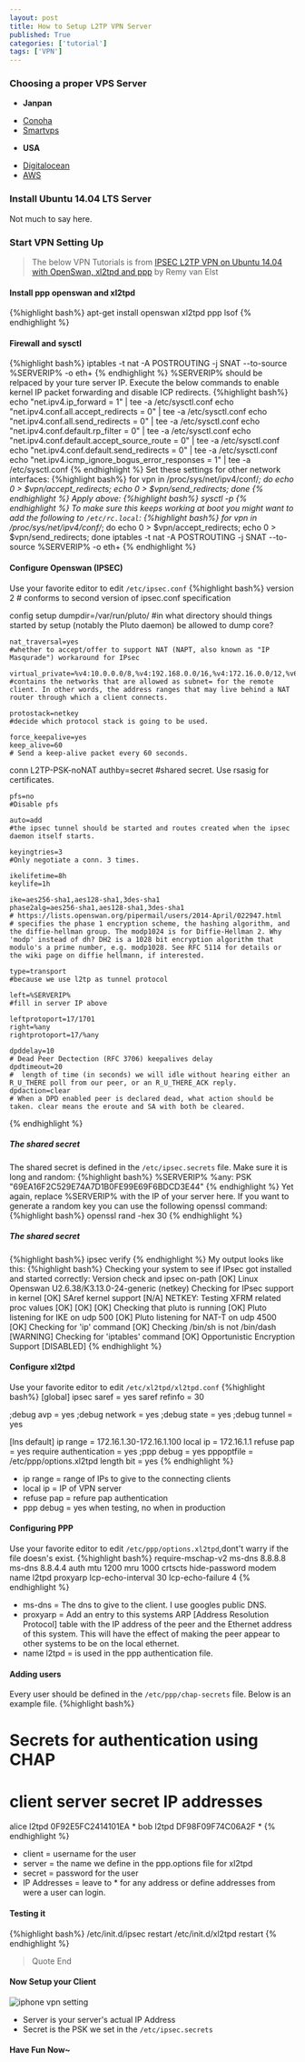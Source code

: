 ```yaml
---
layout: post
title: How to Setup L2TP VPN Server
published: True
categories: ['tutorial']
tags: ['VPN']
---
```

<!--more-->

### Choosing a proper VPS Server

* **Janpan**
 + [Conoha](https://www.conoha.jp/en "Conoha VPS")
 + [Smartvps](http://smartvps.cn/ "Smart VPS")
* **USA**
 + [Digitalocean](https://www.digitalocean.com/ "DO")
 + [AWS](http://aws.amazon.com/cn/ "AWS EC2")

### Install Ubuntu 14.04 LTS Server

Not much to say here.

### Start VPN Setting Up
> The below VPN Tutorials is from [IPSEC L2TP VPN on Ubuntu 14.04 with OpenSwan, xl2tpd and ppp](https://raymii.org/s/tutorials/IPSEC_L2TP_vpn_with_Ubuntu_14.04.html) by Remy van Elst

#### Install ppp openswan and xl2tpd
{%highlight bash%}
apt-get install openswan xl2tpd ppp lsof
{% endhighlight %}

#### Firewall and sysctl
{%highlight bash%}
iptables -t nat -A POSTROUTING -j SNAT --to-source %SERVERIP% -o eth+
{% endhighlight %}
%SERVERIP% should be relpaced by your ture server IP.
Execute the below commands to enable kernel IP packet forwarding and disable ICP redirects.
{%highlight bash%}
echo "net.ipv4.ip_forward = 1" |  tee -a /etc/sysctl.conf
echo "net.ipv4.conf.all.accept_redirects = 0" |  tee -a /etc/sysctl.conf
echo "net.ipv4.conf.all.send_redirects = 0" |  tee -a /etc/sysctl.conf
echo "net.ipv4.conf.default.rp_filter = 0" |  tee -a /etc/sysctl.conf
echo "net.ipv4.conf.default.accept_source_route = 0" |  tee -a /etc/sysctl.conf
echo "net.ipv4.conf.default.send_redirects = 0" |  tee -a /etc/sysctl.conf
echo "net.ipv4.icmp_ignore_bogus_error_responses = 1" |  tee -a /etc/sysctl.conf
{% endhighlight %}
Set these settings for other network interfaces:
{%highlight bash%}
for vpn in /proc/sys/net/ipv4/conf/*; do echo 0 > $vpn/accept_redirects; echo 0 > $vpn/send_redirects; done
{% endhighlight %}
Apply above:
{%highlight bash%}
sysctl -p
{% endhighlight %}
To make sure this keeps working at boot you might want to add the following to `/etc/rc.local`:
{%highlight bash%}
for vpn in /proc/sys/net/ipv4/conf/*; do echo 0 > $vpn/accept_redirects; echo 0 > $vpn/send_redirects; done
iptables -t nat -A POSTROUTING -j SNAT --to-source %SERVERIP% -o eth+
{% endhighlight %}

#### Configure Openswan (IPSEC)
Use your favorite editor to edit `/etc/ipsec.conf`
{%highlight bash%}
version 2 # conforms to second version of ipsec.conf specification

config setup
    dumpdir=/var/run/pluto/
    #in what directory should things started by setup (notably the Pluto daemon) be allowed to dump core?

    nat_traversal=yes
    #whether to accept/offer to support NAT (NAPT, also known as "IP Masqurade") workaround for IPsec

    virtual_private=%v4:10.0.0.0/8,%v4:192.168.0.0/16,%v4:172.16.0.0/12,%v6:fd00::/8,%v6:fe80::/10
    #contains the networks that are allowed as subnet= for the remote client. In other words, the address ranges that may live behind a NAT router through which a client connects.

    protostack=netkey
    #decide which protocol stack is going to be used.

    force_keepalive=yes
    keep_alive=60
    # Send a keep-alive packet every 60 seconds.

conn L2TP-PSK-noNAT
    authby=secret
    #shared secret. Use rsasig for certificates.

    pfs=no
    #Disable pfs

    auto=add
    #the ipsec tunnel should be started and routes created when the ipsec daemon itself starts.

    keyingtries=3
    #Only negotiate a conn. 3 times.

    ikelifetime=8h
    keylife=1h

    ike=aes256-sha1,aes128-sha1,3des-sha1
    phase2alg=aes256-sha1,aes128-sha1,3des-sha1
    # https://lists.openswan.org/pipermail/users/2014-April/022947.html
    # specifies the phase 1 encryption scheme, the hashing algorithm, and the diffie-hellman group. The modp1024 is for Diffie-Hellman 2. Why 'modp' instead of dh? DH2 is a 1028 bit encryption algorithm that modulo's a prime number, e.g. modp1028. See RFC 5114 for details or the wiki page on diffie hellmann, if interested.

    type=transport
    #because we use l2tp as tunnel protocol

    left=%SERVERIP%
    #fill in server IP above

    leftprotoport=17/1701
    right=%any
    rightprotoport=17/%any

    dpddelay=10
    # Dead Peer Dectection (RFC 3706) keepalives delay
    dpdtimeout=20
    #  length of time (in seconds) we will idle without hearing either an R_U_THERE poll from our peer, or an R_U_THERE_ACK reply.
    dpdaction=clear
    # When a DPD enabled peer is declared dead, what action should be taken. clear means the eroute and SA with both be cleared.
{% endhighlight %}

##### The shared secret
The shared secret is defined in the `/etc/ipsec.secrets` file. Make sure it is long and random:
{%highlight bash%}
%SERVERIP%  %any:   PSK "69EA16F2C529E74A7D1B0FE99E69F6BDCD3E44"
{% endhighlight %}
Yet again, replace %SERVERIP% with the IP of your server here. If you want to generate a random key you can use the following openssl command:
{%highlight bash%}
openssl rand -hex 30
{% endhighlight %}

##### The shared secret
{%highlight bash%}
ipsec verify
{% endhighlight %}
My output looks like this:
{%highlight bash%}
Checking your system to see if IPsec got installed and started correctly:
Version check and ipsec on-path                                 [OK]
Linux Openswan U2.6.38/K3.13.0-24-generic (netkey)
Checking for IPsec support in kernel                            [OK]
 SAref kernel support                                           [N/A]
 NETKEY:  Testing XFRM related proc values                      [OK]
    [OK]
    [OK]
Checking that pluto is running                                  [OK]
 Pluto listening for IKE on udp 500                             [OK]
 Pluto listening for NAT-T on udp 4500                          [OK]
Checking for 'ip' command                                       [OK]
Checking /bin/sh is not /bin/dash                               [WARNING]
Checking for 'iptables' command                                 [OK]
Opportunistic Encryption Support                                [DISABLED]
{% endhighlight %}

#### Configure xl2tpd
Use your favorite editor to edit `/etc/xl2tpd/xl2tpd.conf`
{%highlight bash%}
[global]
ipsec saref = yes
saref refinfo = 30

;debug avp = yes
;debug network = yes
;debug state = yes
;debug tunnel = yes

[lns default]
ip range = 172.16.1.30-172.16.1.100
local ip = 172.16.1.1
refuse pap = yes
require authentication = yes
;ppp debug = yes
pppoptfile = /etc/ppp/options.xl2tpd
length bit = yes
{% endhighlight %}
+ ip range = range of IPs to give to the connecting clients
+ local ip = IP of VPN server
+ refuse pap = refure pap authentication
+ ppp debug = yes when testing, no when in production

#### Configuring PPP
Use your favorite editor to edit `/etc/ppp/options.xl2tpd`,dont't warry if the file doesn's exist.
{%highlight bash%}
require-mschap-v2
ms-dns 8.8.8.8
ms-dns 8.8.4.4
auth
mtu 1200
mru 1000
crtscts
hide-password
modem
name l2tpd
proxyarp
lcp-echo-interval 30
lcp-echo-failure 4
{% endhighlight %}
+ ms-dns = The dns to give to the client. I use googles public DNS.
+ proxyarp = Add an entry to this systems ARP [Address Resolution Protocol] table with the IP address of the peer and the Ethernet address of this system. This will have the effect of making the peer appear to other systems to be on the local ethernet.
+ name l2tpd = is used in the ppp authentication file.

#### Adding users
Every user should be defined in the `/etc/ppp/chap-secrets` file. Below is an example file.
{%highlight bash%}
# Secrets for authentication using CHAP
# client       server  secret                  IP addresses
alice          l2tpd   0F92E5FC2414101EA            *
bob            l2tpd   DF98F09F74C06A2F             *
{% endhighlight %}
+ client = username for the user
+ server = the name we define in the ppp.options file for xl2tpd
+ secret = password for the user
+ IP Addresses = leave to * for any address or define addresses from were a user can login.

#### Testing it
{%highlight bash%}
/etc/init.d/ipsec restart 
/etc/init.d/xl2tpd restart
{% endhighlight %}
> Quote End

#### Now Setup your Client
![iphone vpn setting](http://7vzp6r.com1.z0.glb.clouddn.com/iphonevpn.jpg?imageView2/2/h/500)

* Server is your server's actual IP Address
* Secret is the PSK we set in the `/etc/ipsec.secrets`

#### Have Fun Now~

